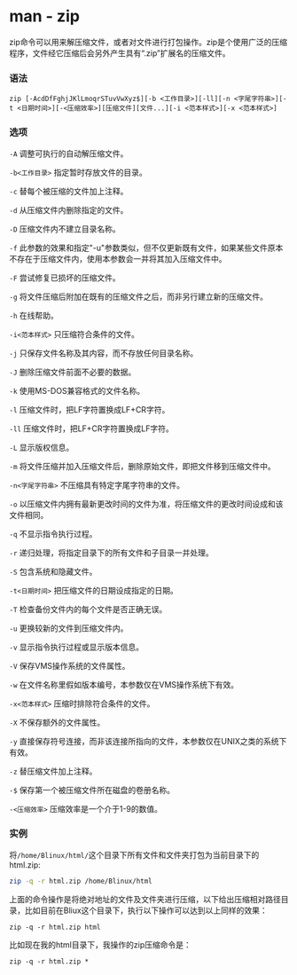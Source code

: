 # man - zip

zip命令可以用来解压缩文件，或者对文件进行打包操作。zip是个使用广泛的压缩程序，文件经它压缩后会另外产生具有“.zip”扩展名的压缩文件。

### 语法
```
zip [-AcdDfFghjJKlLmoqrSTuvVwXyz$][-b <工作目录>][-ll][-n <字尾字符串>][-t <日期时间>][-<压缩效率>][压缩文件][文件...][-i <范本样式>][-x <范本样式>]
```

### 选项

`-A`
调整可执行的自动解压缩文件。

`-b<工作目录>`
指定暂时存放文件的目录。

`-c`
替每个被压缩的文件加上注释。

`-d`
从压缩文件内删除指定的文件。

`-D`
压缩文件内不建立目录名称。

`-f`
此参数的效果和指定"-u"参数类似，但不仅更新既有文件，如果某些文件原本不存在于压缩文件内，使用本参数会一并将其加入压缩文件中。

`-F`
尝试修复已损坏的压缩文件。

`-g`
将文件压缩后附加在既有的压缩文件之后，而非另行建立新的压缩文件。

`-h`
在线帮助。

`-i<范本样式>`
只压缩符合条件的文件。

`-j`
只保存文件名称及其内容，而不存放任何目录名称。

`-J`
删除压缩文件前面不必要的数据。

`-k`
使用MS-DOS兼容格式的文件名称。

`-l`
压缩文件时，把LF字符置换成LF+CR字符。

`-ll`
压缩文件时，把LF+CR字符置换成LF字符。

`-L`
显示版权信息。

`-m`
将文件压缩并加入压缩文件后，删除原始文件，即把文件移到压缩文件中。

`-n<字尾字符串>`
不压缩具有特定字尾字符串的文件。

`-o`
以压缩文件内拥有最新更改时间的文件为准，将压缩文件的更改时间设成和该文件相同。

`-q`
不显示指令执行过程。

`-r`
递归处理，将指定目录下的所有文件和子目录一并处理。

`-S`
包含系统和隐藏文件。

`-t<日期时间>`
把压缩文件的日期设成指定的日期。

`-T`
检查备份文件内的每个文件是否正确无误。

`-u`
更换较新的文件到压缩文件内。

`-v`
显示指令执行过程或显示版本信息。

`-V`
保存VMS操作系统的文件属性。

`-w`
在文件名称里假如版本编号，本参数仅在VMS操作系统下有效。

`-x<范本样式>`
压缩时排除符合条件的文件。

`-X`
不保存额外的文件属性。

`-y`
直接保存符号连接，而非该连接所指向的文件，本参数仅在UNIX之类的系统下有效。

`-z`
替压缩文件加上注释。

`-$`
保存第一个被压缩文件所在磁盘的卷册名称。

`-<压缩效率>`
压缩效率是一个介于1-9的数值。

### 实例
将`/home/Blinux/html/`这个目录下所有文件和文件夹打包为当前目录下的html.zip:

```bash
zip -q -r html.zip /home/Blinux/html
```
上面的命令操作是将绝对地址的文件及文件夹进行压缩，以下给出压缩相对路径目录，比如目前在Bliux这个目录下，执行以下操作可以达到以上同样的效果：

```
zip -q -r html.zip html
```
比如现在我的html目录下，我操作的zip压缩命令是：

```
zip -q -r html.zip *
```


